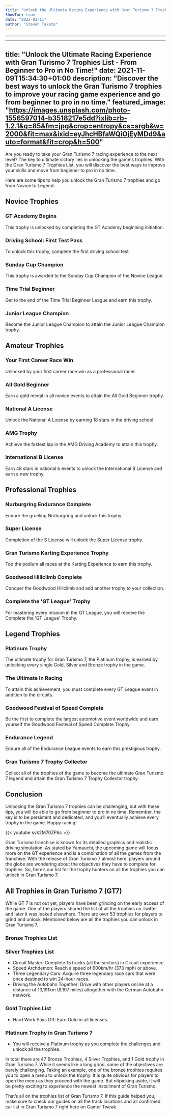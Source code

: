 ```yaml
---
title: "Unlock the Ultimate Racing Experience with Gran Turismo 7 Trophies List - From Beginner to Pro in No Time!"
ShowToc: true 
date: "2023-03-11"
author: "Steven Takata"
---
```

*****
---
title: "Unlock the Ultimate Racing Experience with Gran Turismo 7 Trophies List - From Beginner to Pro in No Time!"
date: 2021-11-09T15:34:30+01:00
description: "Discover the best ways to unlock the Gran Turismo 7 trophies to improve your racing game experience and go from beginner to pro in no time."
featured_image: "https://images.unsplash.com/photo-1556597014-b3518217e5dd?ixlib=rb-1.2.1&q=85&fm=jpg&crop=entropy&cs=srgb&w=2000&fit=max&ixid=eyJhcHBfaWQiOjEyMDd9&auto=format&fit=crop&h=500"
---

Are you ready to take your Gran Turismo 7 racing experience to the next level? The key to ultimate victory lies in unlocking the game's trophies. With the Gran Turismo 7 Trophies List, you will discover the best ways to improve your skills and move from beginner to pro in no time.

Here are some tips to help you unlock the Gran Turismo 7 trophies and go from Novice to Legend:

## Novice Trophies

### GT Academy Begins
This trophy is unlocked by completing the GT Academy beginning initiation.

### Driving School: First Test Pass
To unlock this trophy, complete the first driving school test.

### Sunday Cup Champion
This trophy is awarded to the Sunday Cup Champion of the Novice League.

### Time Trial Beginner
Get to the end of the Time Trial Beginner League and earn this trophy.

### Junior League Champion
Become the Junior League Champion to attain the Junior League Champion trophy.

## Amateur Trophies

### Your First Career Race Win
Unlocked by your first career race win as a professional racer.

### All Gold Beginner
Earn a gold medal in all novice events to attain the All Gold Beginner trophy.

### National A License
Unlock the National A License by earning 18 stars in the driving school.

### AMG Trophy
Achieve the fastest lap in the AMG Driving Academy to attain this trophy.

### International B License
Earn 48 stars in national b events to unlock the International B License and earn a new trophy.

## Professional Trophies

### Nurburgring Endurance Complete
Endure the grueling Nurburgring and unlock this trophy.

### Super License
Completion of the S License will unlock the Super License trophy.

### Gran Turismo Karting Experience Trophy
Top the podium all races at the Karting Experience to earn this trophy.

### Goodwood Hillclimb Complete
Conquer the Goodwood Hillclimb and add another trophy to your collection.

### Complete the 'GT League' Trophy
For mastering every mission in the GT League, you will receive the Complete the 'GT League' Trophy.

## Legend Trophies

### Platinum Trophy
 The ultimate trophy for Gran Turismo 7, the Platinum trophy, is earned by unlocking every single Gold, Silver and Bronze trophy in the game.

### The Ultimate In Racing
To attain this achievement, you must complete every GT League event in addition to the circuits.

### Goodwood Festival of Speed Complete
Be the first to complete the largest automotive event worldwide and earn yourself the Goodwood Festival of Speed Complete Trophy.

### Endurance Legend
Endure all of the Endurance League events to earn this prestigious trophy.

### Gran Turismo 7 Trophy Collector
Collect all of the trophies of the game to become the ultimate Gran Turismo 7 legend and attain the Gran Turismo 7 Trophy Collector trophy.

## Conclusion

Unlocking the Gran Turismo 7 trophies can be challenging, but with these tips, you will be able to go from beginner to pro in no time. Remember, the key is to be persistent and dedicated, and you’ll eventually achieve every trophy in the game. Happy racing!

{{< youtube svk2M70ZP6c >}} 



Gran Turismo franchise is known for its detailed graphics and realistic driving simulation. As stated by Yamauchi, the upcoming game will focus more on the GT experience and is a combination of all the games from the franchise. With the release of Gran Turismo 7 almost here, players around the globe are wondering about the objectives they have to complete for trophies. So, here’s our list for the trophy hunters on all the trophies you can unlock in Gran Turismo 7.
 
## All Trophies in Gran Turismo 7 (GT7)
 

 
While GT 7 is not out yet, players have been grinding on the early access of the game. One of the players shared the list of all the trophies on Twitter and later it was leaked elsewhere. There are over 53 trophies for players to grind and unlock. Mentioned below are all the trophies you can unlock in Gran Turismo 7.
 
### Bronze Trophies List
 
### Silver Trophies List
 
- Circuit Master: Complete 15 tracks (all the sectors) in Circuit experience.
 - Speed Archdemon: Reach a speed of 600km/hr (373 mph) or above.
 - Three Legendary Cars: Acquire three legendary race cars that were once destined to win 24-hour races.
 - Driving the Autobahn Together: Drive with other players online at a distance of 13,191km (8,197 miles) altogether with the German Autobahn network.

 
### Gold Trophies List
 
- Hard Work Pays Off: Earn Gold in all licenses.

 
### Platinum Trophy in Gran Turismo 7
 
- You will receive a Platinum trophy as you complete the challenges and unlock all the trophies.

 
In total there are 47 Bronze Trophies, 4 Silver Trophies, and 1 Gold trophy in Gran Turismo 7. While it seems like a long grind, some of the objectives are barely challenging. Taking an example, one of the bronze trophies requires you to open a menu to unlock the trophy. It is quite obvious for players to open the menu as they proceed with the game. But nitpicking aside, it will be pretty exciting to experience the newest installment of Gran Turismo.
 
That’s all on the trophies list of Gran Turismo 7. If this guide helped you, make sure to check our guides on all the track locations and all confirmed car list in Gran Turismo 7 right here on Gamer Tweak.




